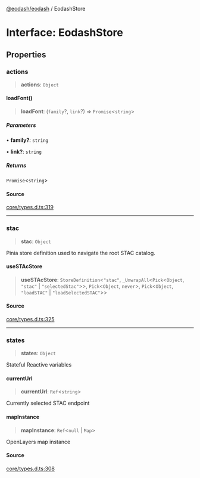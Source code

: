 [@eodash/eodash](../index.md) / EodashStore

# Interface: EodashStore

## Properties

### actions

> **actions**: `Object`

#### loadFont()

> **loadFont**: (`family`?, `link`?) => `Promise`\<`string`\>

##### Parameters

• **family?**: `string`

• **link?**: `string`

##### Returns

`Promise`\<`string`\>

#### Source

[core/types.d.ts:319](https://github.com/eodash/eodash/blob/b4a2d86/core/types.d.ts#L319)

***

### stac

> **stac**: `Object`

Pinia store definition used to navigate the root STAC catalog.

#### useSTAcStore

> **useSTAcStore**: `StoreDefinition`\<`"stac"`, `_UnwrapAll`\<`Pick`\<`Object`, `"stac"` \| `"selectedStac"`\>\>, `Pick`\<`Object`, `never`\>, `Pick`\<`Object`, `"loadSTAC"` \| `"loadSelectedSTAC"`\>\>

#### Source

[core/types.d.ts:325](https://github.com/eodash/eodash/blob/b4a2d86/core/types.d.ts#L325)

***

### states

> **states**: `Object`

Stateful Reactive variables

#### currentUrl

> **currentUrl**: `Ref`\<`string`\>

Currently selected STAC endpoint

#### mapInstance

> **mapInstance**: `Ref`\<`null` \| `Map`\>

OpenLayers map instance

#### Source

[core/types.d.ts:308](https://github.com/eodash/eodash/blob/b4a2d86/core/types.d.ts#L308)
